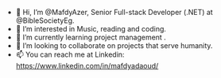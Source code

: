 - 👋 Hi, I’m @MafdyAzer, Senior Full-stack Developer (.NET) at @BibleSocietyEg.
- 👀 I’m interested in Music, reading and coding.
- 🌱 I’m currently learning project management .
- 💞️ I’m looking to collaborate on projects that serve humanity.
- 📫 You can reach me at Linkedin: https://www.linkedin.com/in/mafdyadaoud/

<!---
MafdyAzer/MafdyAzer is a ✨ special ✨ repository because its `README.md` (this file) appears on your GitHub profile.
You can click the Preview link to take a look at your changes.
--->

